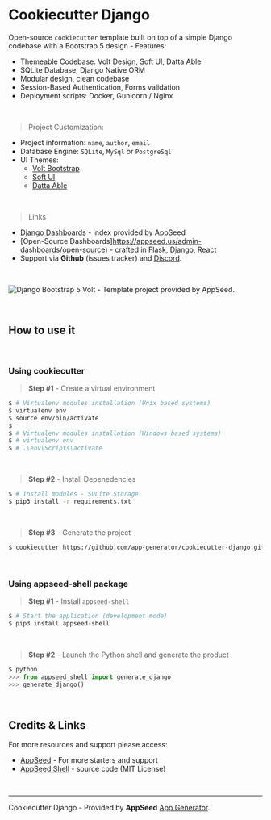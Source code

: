 # Cookiecutter Django

Open-source `cookiecutter` template built on top of a simple Django codebase with a Bootstrap 5 design - Features:

- Themeable Codebase: Volt Design, Soft UI, Datta Able
- SQLite Database, Django Native ORM
- Modular design, clean codebase
- Session-Based Authentication, Forms validation
- Deployment scripts: Docker, Gunicorn / Nginx

<br />

> Project Customization:

- Project information: `name`, `author`, `email`
- Database Engine: `SQLite`, `MySql` or `PostgreSql`
- UI Themes:
  - [Volt Bootstrap](https://appseed.us/admin-dashboards/django-dashboard-volt)
  - [Soft UI](https://appseed.us/product/django-soft-ui-dashboard)
  - [Datta Able](https://appseed.us/admin-dashboards/django-datta-able)   

<br />

> Links

- [Django Dashboards](https://appseed.us/admin-dashboards/django) - index provided by AppSeed
- [Open-Source Dashboards]https://appseed.us/admin-dashboards/open-source) - crafted in Flask, Django, React
- Support via **Github** (issues tracker) and [Discord](https://discord.gg/fZC6hup).

<br />

![Django Bootstrap 5 Volt - Template project provided by AppSeed.](https://raw.githubusercontent.com/app-generator/django-dashboard-volt/master/media/django-dashboard-volt-intro.gif)

<br />

## How to use it

<br />

### **Using cookiecutter**  

> **Step #1** - Create a virtual environment  

```bash
$ # Virtualenv modules installation (Unix based systems)
$ virtualenv env
$ source env/bin/activate
$
$ # Virtualenv modules installation (Windows based systems)
$ # virtualenv env
$ # .\env\Scripts\activate

```

<br />

> **Step #2** - Install Depenedencies 

```bash
$ # Install modules - SQLite Storage
$ pip3 install -r requirements.txt
```

<br />

> **Step #3** - Generate the project 

```bash
$ cookiecutter https://github.com/app-generator/cookiecutter-django.git
```

<br />

### Using **appseed-shell** package 

> **Step #1** - Install `appseed-shell` 

```bash
$ # Start the application (development mode)
$ pip3 install appseed-shell
```

<br />

> **Step #2** - Launch the Python shell and generate the product

```python
$ python
>>> from appseed_shell import generate_django
>>> generate_django()
```

<br />

## Credits & Links

For more resources and support please access: 

- [AppSeed](https://appseed.us) - For more starters and support
- [AppSeed Shell](https://github.com/app-generator/appseed-shell-py) - source code (MIT License)

<br />

---
Cookiecutter Django - Provided by **AppSeed** [App Generator](https://appseed.us/app-generator).
